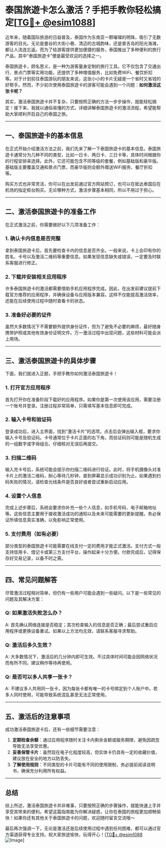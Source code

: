# 泰国旅遊卡怎么激活？手把手教你轻松搞定[[TG💪+ @esim1088](https://t.me/s/esim1088)]

近年来，随着国际旅游的日益普及，泰国作为东南亚一颗璀璨的明珠，吸引了无数游客的目光。无论是曼谷的大街小巷、清迈的古城韵味，还是普吉岛的阳光海滩，都让人流连忘返。而为了给游客提供更加便捷的服务，泰国推出了多种便利的旅行产品，其中“泰国旅遊卡”便是最受欢迎的选择之一。

泰国旅遊卡，顾名思义，是一种为游客量身定制的旅行工具。它不仅包含了交通出行、景点门票等实用功能，还提供了多种增值服务，比如免费WiFi、餐饮折扣等。对于计划前往泰国游玩的朋友来说，这张小小的卡片无疑是一个省时又省钱的好帮手。然而，不少初次使用泰国旅遊卡的游客可能会遇到一个问题：**如何激活这张卡呢？**

其实，激活泰国旅遊卡并不复杂，只要按照正确的方法一步步操作，就能轻松搞定！接下来，我就以通俗易懂的方式，详细讲解泰国旅遊卡的激活流程，希望能帮助大家顺利开启自己的泰国之旅。

---

## 一、泰国旅遊卡的基本信息

在正式开始介绍激活方法之前，我们先来了解一下泰国旅遊卡的基本信息。泰国旅遊卡通常分为几种不同的类型，比如一日卡、两日卡、三日卡等，具体时间根据你的行程安排来选择。此外，它还可能包含不同等级的套餐，例如基础版和豪华版。基础版主要覆盖交通和景点门票，而豪华版则会额外赠送WiFi服务、餐厅折扣等。

购买方式也非常灵活，你可以在出发前通过官方网站预订，也可以在抵达泰国后在机场的指定柜台购买。无论哪种方式，激活步骤基本相同，所以不用过于担心。

---

## 二、激活泰国旅遊卡的准备工作

在正式激活之前，你需要做好以下几项准备工作：

### 1. 确认卡内信息是否完整
拿到泰国旅遊卡后，首先要检查卡内的信息是否齐全。一般来说，卡上会印有你的姓名、卡号以及激活二维码等重要信息。如果发现信息缺失或错误，一定要及时联系客服进行修正。

### 2. 下载并安装相关应用程序
许多泰国旅遊卡的激活都需要借助手机应用程序完成。因此，在出发前建议提前下载官方推荐的应用程序，并确保设备与应用版本兼容。这样不仅能提高激活效率，还能在后续使用过程中随时查看卡的状态。

### 3. 准备好必要的证件
虽然大多数情况下不需要额外提供身份证件，但为了避免不必要的麻烦，最好随身携带护照或其他有效身份证明文件。万一激活过程中出现问题，这些材料可能会派上用场。

---

## 三、激活泰国旅遊卡的具体步骤

下面，我们就进入正题，手把手教你如何激活泰国旅遊卡！

### 1. 打开官方应用程序
首先打开你在准备阶段下载好的应用程序。如果你是第一次使用该应用，需要注册一个账号并登录。注册过程非常简单，只需填写基本信息即可完成。

### 2. 输入卡号和验证码
登录成功后，进入主界面，找到“激活卡片”的选项。点击后会弹出输入框，要求你输入卡号及验证码。卡号通常位于卡片正面的右下角，而验证码则可能是随机生成的一组数字或字母组合。仔细核对无误后再提交。

### 3. 扫描二维码
输入完卡号后，系统可能会提示你扫描二维码进行验证。此时，将手机摄像头对准卡片上的激活二维码，耐心等待几秒钟，直到屏幕显示成功识别为止。如果遇到扫码失败的情况，请检查光线条件是否良好或者尝试重新启动应用。

### 4. 设置个人信息
完成上述步骤后，系统会要求你补充一些个人信息，如手机号码、电子邮箱地址等。这些信息主要用于接收激活成功的通知以及未来可能需要的更新提醒。务必保证所填信息真实准确，以免影响正常使用。

### 5. 支付费用（如有必要）
部分类型的泰国旅遊卡可能需要在线支付一定的费用才能正式激活。支付方式一般支持信用卡、借记卡或第三方支付平台，操作起来十分方便。付款完成后，记得保存好交易记录，以备不时之需。

---

## 四、常见问题解答

尽管激活过程相对简单，但仍有一些用户可能会遇到一些疑问。以下是一些常见的问题及其解决方案：

### Q: 如果激活失败怎么办？
A: 首先确认网络连接是否稳定；其次检查输入的信息是否正确；最后尝试重启应用程序或更换设备重试。如果以上方法均无效，请联系客服寻求帮助。

### Q: 激活后多久生效？
A: 大多数情况下，激活后的几分钟内即可生效。不过具体时间可能会因网络状况而有所不同，建议稍作等待再使用。

### Q: 是否可以多人共享一张卡？
A: 不建议多人共用同一张卡，因为每张卡都有唯一的卡号绑定到个人账户中。若多人同时使用，可能导致系统混乱甚至无法正常使用。

---

## 五、激活后的注意事项

成功激活泰国旅遊卡后，还有一些细节需要注意：

1. **定期检查余额**：通过应用程序随时关注卡内剩余金额或服务期限，避免因疏忽导致无法享受优惠。
2. **妥善保管卡片**：虽然现在电子化程度较高，但实体卡仍具有一定的收藏价值，建议放在安全的地方以防丢失。
3. **了解使用规则**：不同类型的卡片可能有不同的使用限制，务必提前阅读说明书，确保充分利用所有权益。

---

## 总结

综上所述，激活泰国旅遊卡并非难事，只要按照正确的步骤操作，就能快速上手并享受其带来的便利。希望这篇指南能为你解决疑惑，让你在泰国的旅程更加顺畅愉快！如果你还有其他关于泰国旅遊卡的问题，欢迎随时留言交流哦～

最后再次强调一下，无论是激活还是后续使用过程中遇到任何困难，都可以通过官方渠道获得专业支持。祝大家旅途愉快，玩得开心！[[TG💪+ @esim1088](https://t.me/s/esim1088) ![Image](https://i.postimg.cc/4NQfJmqS/Snipaste-2025-05-13-00-14-12.png)]